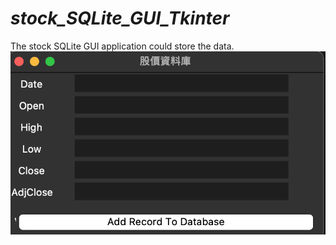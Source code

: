 # _stock_SQLite_GUI_Tkinter_
The stock SQLite GUI application could store the data.
![image](./stock_db.png)
